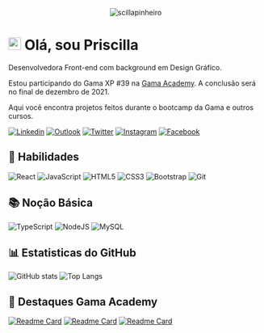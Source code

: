 <p align="center"><img src="https://komarev.com/ghpvc/?username=scillapinheiro" alt="scillapinheiro" /></p>


# <img src="https://media.giphy.com/media/hvRJCLFzcasrR4ia7z/giphy.gif" width="25px"> Olá, sou Priscilla

Desenvolvedora Front-end com background em Design Gráfico.

Estou participando do Gama XP #39 na [Gama Academy](https://www.gama.academy/gama-experience/desenvolvimento-full-stack). A conclusão será no final de dezembro de 2021.

Aqui você encontra projetos feitos durante o bootcamp da Gama e outros cursos.

[![Linkedin](https://img.shields.io/badge/-LinkedIn-%230077B5.svg?style=for-the-badge&logo=Linkedin&logoColor=white&link=https://www.linkedin.com/in/scillapinheiro/)](https://www.linkedin.com/in/scillapinheiro/)
[![Outlook](https://img.shields.io/badge/-Outlook-0078D4?style=for-the-badge&logo=microsoft-outlook&logoColor=white=mailto:priscilla_pinheiro1@hotmail.com)](mailto:scillapinheiro@gmail.com)
[![Twitter](https://img.shields.io/badge/-Twitter-%231DA1F2.svg?style=for-the-badge&logo=twitter&logoColor=white&link=https://www.twitter.com/scillapinheiro/)](https://twitter.com/scillapinheiro)
[![Instagram](https://img.shields.io/badge/-Instagram-%23E4405F.svg?style=for-the-badge&logo=instagram&logoColor=white&link=https://www.instagram.com/scillapinheiro/)](https://instagram.com/scillapinheiro)
[![Facebook](https://img.shields.io/badge/-Facebook-%231877F2.svg?style=for-the-badge&logo=facebook&logoColor=white&link=https://www.facebook.com/scillapinheiro/)](https://facebook.com/scillapinheiro)


## :rocket: Habilidades
![React](https://img.shields.io/badge/React-20232A?style=for-the-badge&logo=react&logoColor=61DAFB)
![JavaScript](https://img.shields.io/badge/-JavaScript-%23323330?style=for-the-badge&logo=javascript)
![HTML5](https://img.shields.io/badge/html5-%23E34F26.svg?style=for-the-badge&logo=html5&logoColor=white)
![CSS3](https://img.shields.io/badge/css3-%231572B6.svg?style=for-the-badge&logo=css3&logoColor=white)
![Bootstrap](https://img.shields.io/badge/bootstrap-%23563D7C.svg?style=for-the-badge&logo=bootstrap&logoColor=white)
![Git](https://img.shields.io/badge/git-%23F05033.svg?style=for-the-badge&logo=git&logoColor=white)


## :books: Noção Básica
![TypeScript](https://img.shields.io/badge/typescript-%23007ACC.svg?style=for-the-badge&logo=typescript&logoColor=white)
![NodeJS](https://img.shields.io/badge/node.js-6DA55F?style=for-the-badge&logo=node.js&logoColor=white)
![MySQL](https://img.shields.io/badge/mysql-%2300f.svg?style=for-the-badge&logo=mysql&logoColor=white)


## :bar_chart: Estatisticas do GitHub
![GitHub stats](https://github-readme-stats.vercel.app/api?username=scillapinheiro&show_icons=true&theme=dracula)
![Top Langs](https://github-readme-stats.vercel.app/api/top-langs/?username=scillapinheiro&hide=TeX&layout=compact&theme=dracula)


## :pushpin: Destaques Gama Academy
[![Readme Card](https://github-readme-stats.vercel.app/api/pin/?username=scillapinheiro&repo=gama-academy-desafio-1&theme=dracula)](https://github.com/scillapinheiro/gama-academy-desafio-1)
[![Readme Card](https://github-readme-stats.vercel.app/api/pin/?username=scillapinheiro&repo=gama-academy-desafio-2&theme=dracula)](https://github.com/scillapinheiro/gama-academy-desafio-2)
[![Readme Card](https://github-readme-stats.vercel.app/api/pin/?username=scillapinheiro&repo=gama-academy-desafio-final&theme=dracula)](https://github.com/scillapinheiro/gama-academy-desafio-final)
